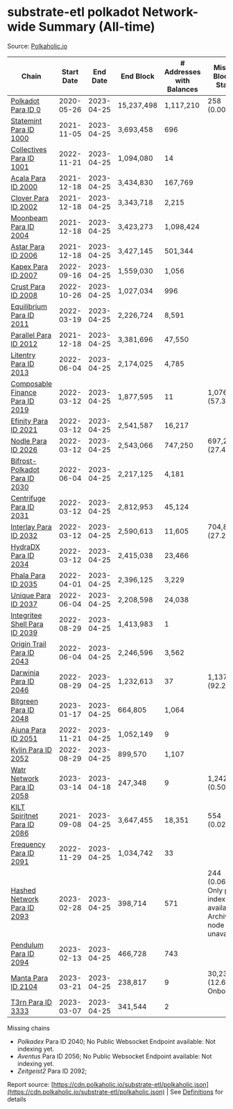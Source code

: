 # substrate-etl polkadot Network-wide Summary (All-time)

Source: [Polkaholic.io](https://polkaholic.io)


| Chain            | Start Date | End Date | End Block | # Addresses with Balances | Missing Blocks / Status |
| ---------------- | ---------- | ---------| --------- | ------------------------- | ----------------------- |
| [Polkadot Para ID 0](/polkadot/0-polkadot) | 2020-05-26 | 2023-04-25 | 15,237,498 |  1,117,210 | 258 (0.00%)  |
| [Statemint Para ID 1000](/polkadot/1000-statemint) | 2021-11-05 | 2023-04-25 | 3,693,458 |  696 |    |
| [Collectives Para ID 1001](/polkadot/1001-collectives) | 2022-11-21 | 2023-04-25 | 1,094,080 |  14 |    |
| [Acala Para ID 2000](/polkadot/2000-acala) | 2021-12-18 | 2023-04-25 | 3,434,830 |  167,769 |    |
| [Clover Para ID 2002](/polkadot/2002-clover) | 2021-12-18 | 2023-04-25 | 3,343,718 |  2,215 |    |
| [Moonbeam Para ID 2004](/polkadot/2004-moonbeam) | 2021-12-18 | 2023-04-25 | 3,423,273 |  1,098,424 |    |
| [Astar Para ID 2006](/polkadot/2006-astar) | 2021-12-18 | 2023-04-25 | 3,427,145 |  501,344 |    |
| [Kapex Para ID 2007](/polkadot/2007-kapex) | 2022-09-16 | 2023-04-25 | 1,559,030 |  1,056 |    |
| [Crust Para ID 2008](/polkadot/2008-crust) | 2022-10-26 | 2023-04-25 | 1,027,034 |  996 |    |
| [Equilibrium Para ID 2011](/polkadot/2011-equilibrium) | 2022-03-19 | 2023-04-25 | 2,226,724 |  8,591 |    |
| [Parallel Para ID 2012](/polkadot/2012-parallel) | 2021-12-18 | 2023-04-25 | 3,381,696 |  47,550 |    |
| [Litentry Para ID 2013](/polkadot/2013-litentry) | 2022-06-04 | 2023-04-25 | 2,174,025 |  4,785 |    |
| [Composable Finance Para ID 2019](/polkadot/2019-composable) | 2022-03-12 | 2023-04-25 | 1,877,595 |  11 | 1,076,980 (57.36%)  |
| [Efinity Para ID 2021](/polkadot/2021-efinity) | 2022-03-12 | 2023-04-25 | 2,541,587 |  16,217 |    |
| [Nodle Para ID 2026](/polkadot/2026-nodle) | 2022-03-12 | 2023-04-25 | 2,543,066 |  747,250 | 697,249 (27.42%)  |
| [Bifrost-Polkadot Para ID 2030](/polkadot/2030-bifrost-dot) | 2022-06-04 | 2023-04-25 | 2,217,125 |  4,181 |    |
| [Centrifuge Para ID 2031](/polkadot/2031-centrifuge) | 2022-03-12 | 2023-04-25 | 2,812,953 |  45,124 |    |
| [Interlay Para ID 2032](/polkadot/2032-interlay) | 2022-03-12 | 2023-04-25 | 2,590,613 |  11,605 | 704,852 (27.21%)  |
| [HydraDX Para ID 2034](/polkadot/2034-hydradx) | 2022-03-12 | 2023-04-25 | 2,415,038 |  23,466 |    |
| [Phala Para ID 2035](/polkadot/2035-phala) | 2022-04-01 | 2023-04-25 | 2,396,125 |  3,229 |    |
| [Unique Para ID 2037](/polkadot/2037-unique) | 2022-06-04 | 2023-04-25 | 2,208,598 |  24,038 |    |
| [Integritee Shell Para ID 2039](/polkadot/2039-integritee-shell) | 2022-08-29 | 2023-04-25 | 1,413,983 |  1 |    |
| [Origin Trail Para ID 2043](/polkadot/2043-origintrail) | 2022-06-04 | 2023-04-25 | 2,246,596 |  3,562 |    |
| [Darwinia Para ID 2046](/polkadot/2046-darwinia) | 2022-08-29 | 2023-04-25 | 1,232,613 |  37 | 1,137,233 (92.26%)  |
| [Bitgreen Para ID 2048](/polkadot/2048-bitgreen) | 2023-01-17 | 2023-04-25 | 664,805 |  1,064 |    |
| [Ajuna Para ID 2051](/polkadot/2051-ajuna) | 2022-11-21 | 2023-04-25 | 1,052,149 |  9 |    |
| [Kylin Para ID 2052](/polkadot/2052-kylin) | 2022-08-29 | 2023-04-25 | 899,570 |  1,107 |    |
| [Watr Network Para ID 2058](/polkadot/2058-watr) | 2023-03-14 | 2023-04-18 | 247,348 |  9 | 1,242 (0.50%)  |
| [KILT Spiritnet Para ID 2086](/polkadot/2086-kilt) | 2021-09-08 | 2023-04-25 | 3,647,455 |  18,351 | 554 (0.02%)  |
| [Frequency Para ID 2091](/polkadot/2091-frequency) | 2022-11-29 | 2023-04-25 | 1,034,742 |  33 |    |
| [Hashed Network Para ID 2093](/polkadot/2093-hashed) | 2023-02-28 | 2023-04-25 | 398,714 |  571 | 244 (0.06%) Only partial index available: Archive node unavailable |
| [Pendulum Para ID 2094](/polkadot/2094-pendulum) | 2023-02-13 | 2023-04-25 | 466,728 |  743 |    |
| [Manta Para ID 2104](/polkadot/2104-manta) | 2023-03-21 | 2023-04-25 | 238,817 |  9 | 30,236 (12.66%) Onboarding |
| [T3rn Para ID 3333](/polkadot/3333-t3rn) | 2023-03-07 | 2023-04-25 | 341,544 |  2 |    |

Missing chains


* *Polkadex* Para ID 2040; No Public Websocket Endpoint available: Not indexing yet.
* *Aventus* Para ID 2056; No Public Websocket Endpoint available: Not indexing yet.
* *Zeitgeist2* Para ID 2092; 

Report source: [https://cdn.polkaholic.io/substrate-etl/polkaholic.json](https://cdn.polkaholic.io/substrate-etl/polkaholic.json) | See [Definitions](/DEFINITIONS.md) for details

